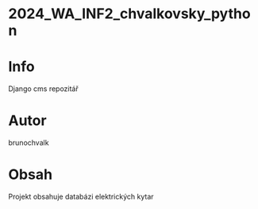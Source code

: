 # 2024_WA_INF2_chvalkovsky_python
# Info
Django cms repozitář
# Autor
brunochvalk
# Obsah
Projekt obsahuje databázi elektrických kytar